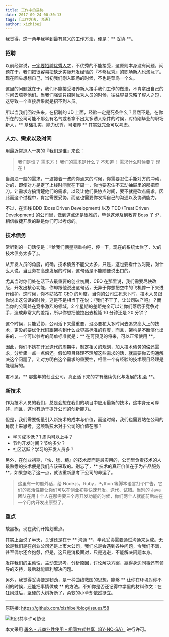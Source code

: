 ```yaml
---
title: 工作中的妥协
date: 2017-09-24 00:30:13
tags: [工作方法, 沟通]
author: xizhibei
---
```

<!-- en_title: compromise-in-work -->

我觉得，这一两年我学到最有意义的工作方法，便是：** 妥协 **。

### 招聘
以前经常说，[一定要招聘优秀人才](https://github.com/xizhibei/blog/issues/36)，不优秀的不能接受，这原则本身没有问题，问题在于，我们把很容易把缺乏实际开发经验的『不够优秀』的职场新人也淘汰了。现在回头想想自己，当初我们刚入职场的时候，不也是菜鸟一个么。

这里的问题就在于，我们不能接受培养新人接手我们工作的做法，不肯拿出自己的时间去培养他们。当我们强调只招聘优秀人员的时候，往往容易忽略了容人之短，这导致一个直接后果就是招不到人员。

所以当我们回过头来，在招聘的 JD 上面，经验一定是死条件么？显然不是，在你所在的公司可能不那么有名气或者拿不出太多诱人条件的时候，对待刚毕业的职场新人，** 基础扎实，能力优秀，可培养 ** 其实就完全可以考虑。

### 人力、需求以及时间
用最近常逗人一笑的『我们是谁』来说：

> 我们是谁？
> 需求方！
> 我们的需求是什么？
> 不知道！
> 需求什么时候要？
> 现在！

当海浪一般的需求，一波接着一波向你涌来的时候，你需要忍住手撕对方的冲动，对的，即使对方是定了上线时间就在下周一，你也要忍住不去动抽屉里的那把菜刀。让需求方搞清楚他们的需求，以及让他们妥协点时间，要不就是砍点需求，因此而这个过程中，肯定需要妥协，而这也需要你发挥自己的沟通以及协调能力。

不过，在实践 BDD (Boss Driven Development) 以及 TDD (Treat Driven Development) 的公司里，做到这点还是很难的，毕竟这涉及到教育 Boss 了 :P，相信敏捷开发的路是你们可以考虑的。


### 技术债务
常听到的一句话便是：『给我们俩星期重构吧，停一下，现在的系统太烂了，欠的技术债务太多了』。

从开发人员的角度，的确，技术债务不能欠太多，只是，这也要看什么时期，对什么人说，当业务在高速发展的时候，这句话是不能随便说出口的。

尤其当时你们处在活下去最重要的创业初期，CEO 在那里说，我们需要尽快改版，开发出核心功能，你却跟他说出这句话，无异于你想把空中的飞机停一下来进行维护。这时候，你不妨站在 CEO 的角度，当你的公司生死未卜时，技术人员跟你说出这句话的时候，这是不是相当于在说：『我们不干了，让公司破产吧』？而当你的公司处在竞争激烈的领域，2 个星期的差距完全可以让你们落后于竞争对手，造成非常大的差距，所以你想把他拉出去枪毙 10 分钟还是 20 分钟？

这个时候，只能妥协，公司活下来最重要，没必要花太多时间去追求高大上的技术，更没必要优化代码跟架构到什么业界高标准的程度，而且，架构是不断演化出来的，一个可以参考的简单标准就是：** 在可预见的将来，可以正常使用 **。

因此，你们不妨在开发迭代的周期中，制定相关的规划，加入技术债务的偿还需求，分步骤一点一点偿还。假如项目经理不理解这些需求的话，就需要你去沟通解决这个问题了，让对方明白这个需求的重要性，相信一个有经验的技术项目经理是能理解的。

君不见，** 那些年的创业公司，真正活下来的才有继续优化与发展的机会 **。

### 新技术
作为技术人员的我们，总是会想在我们的项目中应用最新的技术，这本身无可厚非，而且，这也有助于提升公司的创新能力。

但是，我们需要衡量引入新技术的成本与价值，而这时候，我们也需要站在公司的角度上来思考，这项新技术对于公司的价值在哪？

- 学习成本低？1 周内可以上手？
- 节约开发时间？节约多少？
- 社区活跃？学习的开发人员多？


另外，在创业初期，『快、猛、糙』的技术反而是最实用的，公司里负责技术的人最熟悉的技术便是我们应该采取的。别忘了，** 技术的真正价值在于为产品服务 **，如果忽略了这一点，就该重新思考下公司的命运了。

> 这里有一句题外话，给 Node.js，Ruby，Python 等脚本语言打个广告，它们的灵活性能让你们可以在创业初期快速开发、迭代、试错。当别的 Java 团队在用十个人在那需要三个月开发功能的时候，你们两个人就能前后端在一个月内开发出原型了。

### 重点
敲黑板，现在我们开始划重点。

其实上面说了半天，关键还是在于 ** 沟通 **，毕竟妥协需要通过沟通来达成。无论是我们是在创业公司还是上市大公司，我们总是会遇到各种问题，令我们不满，甚至偶尔还会抱怨，但是，这只是消极面对，只是逃避，不能解决问题本身。

发挥我们的主动性，主动去思考，分析原因，讨论解决方案，赢得身边同事还有领导的支持，最后就能顺利解决问题。

另外，我觉得妥协便是韧劲，是一种曲线救国的思想，能够 ** 让你在环境对你不利的时候，还能把事情做成 ** 的方法。不知你是否还记得中学里的材料作文：在狂风过后，坚硬的大树折断了，柔软的小草却依然挺立。



***
原链接: https://github.com/xizhibei/blog/issues/58

![知识共享许可协议](https://i.creativecommons.org/l/by-nc-sa/4.0/88x31.png "署名 - 非商业性使用 - 相同方式共享（BY-NC-SA）")

本文采用 [署名 - 非商业性使用 - 相同方式共享（BY-NC-SA）](https://creativecommons.org/licenses/by-nc-sa/4.0/deed.zh) 进行许可。
